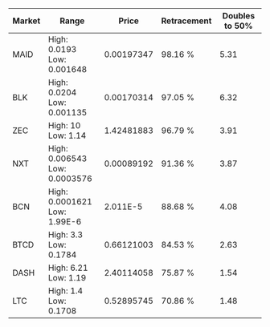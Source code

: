 | Market | Range | Price| Retracement | Doubles to 50% |
| --- | --- | --- | --- | --- |
| MAID | High: 0.0193<br />Low: 0.001648 | 0.00197347 | 98.16 % | 5.31 |
| BLK | High: 0.0204<br />Low: 0.001135 | 0.00170314 | 97.05 % | 6.32 |
| ZEC | High: 10<br />Low: 1.14 | 1.42481883 | 96.79 % | 3.91 |
| NXT | High: 0.006543<br />Low: 0.0003576 | 0.00089192 | 91.36 % | 3.87 |
| BCN | High: 0.0001621<br />Low: 1.99E-6 | 2.011E-5 | 88.68 % | 4.08 |
| BTCD | High: 3.3<br />Low: 0.1784 | 0.66121003 | 84.53 % | 2.63 |
| DASH | High: 6.21<br />Low: 1.19 | 2.40114058 | 75.87 % | 1.54 |
| LTC | High: 1.4<br />Low: 0.1708 | 0.52895745 | 70.86 % | 1.48 |
